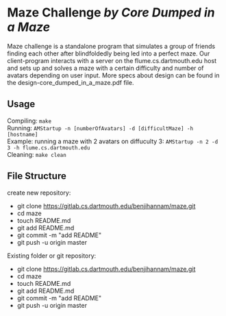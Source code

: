 
# Maze Challenge *by Core Dumped in a Maze* 

Maze challenge is a standalone program that simulates a group of friends
finding each other after blindfoldedly being led into a perfect maze. Our client-program 
interacts with a server on the flume.cs.dartmouth.edu host and sets up and solves a maze 
with a certain difficulty and number of avatars depending on user input. More
specs about design can be found in the design-core_dumped_in_a_maze.pdf file. 

## Usage 
Compiling: `make`  
Running: `AMStartup -n [numberOfAvatars] -d [difficultMaze] -h [hostname] `      
Example: running a maze with 2 avatars on diffuculty 3: `AMStartup -n 2 -d 3 -h flume.cs.dartmouth.edu`   
Cleaning:  `make clean`

## File Structure 

create new repository:

- git clone https://gitlab.cs.dartmouth.edu/benjihannam/maze.git
- cd maze
- touch README.md
- git add README.md
- git commit -m "add README"
- git push -u origin master

Existing folder or git repository:

- git clone https://gitlab.cs.dartmouth.edu/benjihannam/maze.git
- cd maze
- touch README.md
- git add README.md
- git commit -m "add README"
- git push -u origin master
